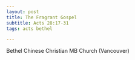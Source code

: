 ```yaml
---
layout: post
title: The Fragrant Gospel
subtitle: Acts 28:17-31
tags: acts bethel

---
```

Bethel Chinese Christian MB Church (Vancouver)
